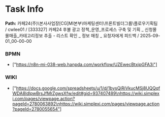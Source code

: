 # Task Info

**Path:** 카페24(주)\본사사업장\[CG]MI본부\마케팅센터\프론트빌더그룹\플로우기획팀 / cwlee01 / [333327] 카페24 후불 광고 정책_운영_프로세스 구축 및 기획 _ 신청몰 몰매출_카테고리정보 추출 - 리스트 확인 _ 정보 매칭 _ 요청자에게 피드백 / 2025-09-01_00-00-00

### BPMN
- ["https://n8n-mi-038-web.hanpda.com/workflow/UZEwecBtxipGFA3i"]

### WIKI
- ["https://docs.google.com/spreadsheets/u/1/d/1bvsQiRiVkucMSj8UQQqfWDA8ldlpwBrsJfMrZgwsXfw/edit#gid=937407489\nhttps://wiki.simplexi.com/pages/viewpage.action?pageId=2780063892\nhttps://wiki.simplexi.com/pages/viewpage.action?pageId=2780055654"]

